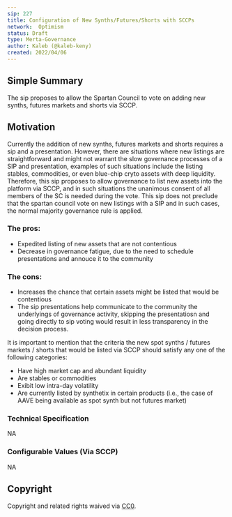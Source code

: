 ```yaml
---
sip: 227
title: Configuration of New Synths/Futures/Shorts with SCCPs
network:  Optimism 
status: Draft
type: Merta-Governance
author: Kaleb (@kaleb-keny)
created: 2022/04/06
---
```


## Simple Summary

<!--"If you can't explain it simply, you don't understand it well enough." Simply describe the outcome the proposed changes intends to achieve. This should be non-technical and accessible to a casual community member.-->

The sip proposes to allow the Spartan Council to vote on adding new synths, futures markets and shorts via SCCP. 

## Motivation


<!--This is where you explain the reasoning behind how you propose to solve the problem. Why did you propose to implement the change in this way, what were the considerations and trade-offs? The rationale fleshes out what motivated the design and why particular design decisions were made. It should describe alternate designs that were considered and related work. The rationale may also provide evidence of consensus within the community, and should discuss important objections or concerns raised during discussion.-->

Currently the addition of new synths, futures markets and shorts requires a sip and a presentation. However, there are situations where new listings are straightforward and might not warrant the slow governance processes of a SIP and presentation, examples of such situations include the listing stables, commodities, or even blue-chip cryto assets with deep liquidity. Therefore, this sip proposes to allow governance to list new assets into the platform via SCCP, and in such situations the unanimous consent of all members of the SC is needed during the vote. 
This sip does not preclude that the spartan council vote on new listings with a SIP and in such cases, the normal majority governance rule is applied. 

### The pros:
- Expedited listing of new assets that are not contentious
- Decrease in governance fatigue, due to the need to schedule presentations and annouce it to the community

### The cons:
- Increases the chance that certain assets might be listed that would be contentious
- The sip presentations help communicate to the community the underlyings of governance activity, skipping the presentatiosn and going directly to sip voting would result in less transparency in the decision process.

It is important to mention that the criteria the new spot synths / futures markets / shorts that would be listed via SCCP should satisfy any one of the following categories:
- Have high market cap and abundant liquidity
- Are stables or commodities
- Exibit low intra-day volatility
- Are currently listed by synthetix in certain products (i.e., the case of AAVE being available as spot synth but not futures market)

### Technical Specification

NA

### Configurable Values (Via SCCP)

NA

## Copyright

Copyright and related rights waived via [CC0](https://creativecommons.org/publicdomain/zero/1.0/).
